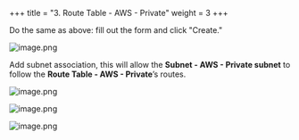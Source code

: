 +++
title = "3. Route Table - AWS - Private"
weight = 3
+++


Do the same as above: fill out the form and click "Create."


![image.png](/images/003-iii-setup-vpc-aws-resources/10-580421-image.png)


Add subnet association, this will allow the **Subnet - AWS - Private subnet** to follow the **Route Table - AWS - Private**’s routes.


![image.png](/images/003-iii-setup-vpc-aws-resources/10-911233-image.png)


![image.png](/images/003-iii-setup-vpc-aws-resources/10-538377-image.png)


![image.png](/images/003-iii-setup-vpc-aws-resources/10-182942-image.png)


